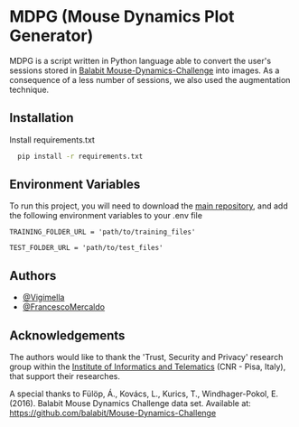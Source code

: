 
# MDPG (Mouse Dynamics Plot Generator)

MDPG is a script written in Python language able to convert the user's 
sessions stored in [Balabit Mouse-Dynamics-Challenge](https://github.com/balabit/Mouse-Dynamics-Challenge) into images. As a consequence of 
a less number of sessions, we also used the augmentation technique.


## Installation

Install requirements.txt

```bash
  pip install -r requirements.txt
```

## Environment Variables

To run this project, you will need to download the [main repository](https://github.com/balabit/Mouse-Dynamics-Challenge), and add the following environment variables to your .env file

`TRAINING_FOLDER_URL = 'path/to/training_files'`

`TEST_FOLDER_URL = 'path/to/test_files'`


## Authors

- [@Vigimella](https://www.github.com/vigimella)
- [@FrancescoMercaldo](https://github.com/FrancescoMercaldo)


## Acknowledgements

The authors would like to thank the 'Trust, Security and Privacy' research group within the [Institute of Informatics and Telematics](https://www.iit.cnr.it/) (CNR - Pisa, Italy), that support their researches.

A special thanks to Fülöp, Á., Kovács, L., Kurics, T., Windhager-Pokol, E. (2016). Balabit Mouse Dynamics Challenge data set. Available at: https://github.com/balabit/Mouse-Dynamics-Challenge
